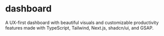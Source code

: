 # dashboard
A UX-first dashboard with beautiful visuals and customizable productivity features made with TypeScript, Tailwind, Next.js, shadcn/ui, and GSAP.

